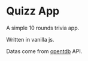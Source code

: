 # Quizz App

A simple 10 rounds trivia app. 

Written in vanilla js.

Datas come from [opentdb](https://opentdb.com) API.